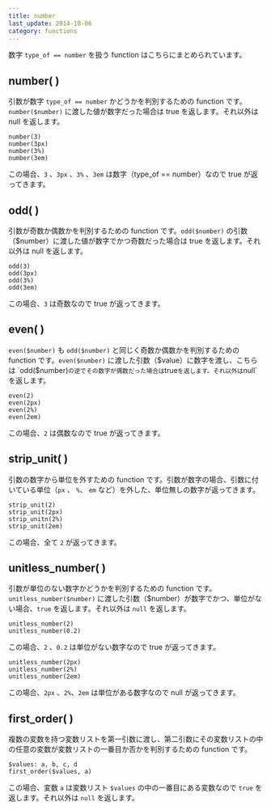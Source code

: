 ```yaml
---
title: number
last_update: 2014-10-06
category: functions
---
```


数字 `type_of == number` を扱う function はこちらにまとめられています。

## number( )

引数が数字 `type_of == number` かどうかを判別するための function です。`number($number)` に渡した値が数字だった場合は true を返します。それ以外は null を返します。

```
number(3)
number(3px)
number(3%)
number(3em)
```
この場合、`3` 、`3px` 、`3%` 、`3em` は数字（type_of == number）なので true が返ってきます。


## odd( )

引数が奇数か偶数かを判別するための function です。`odd($number)` の引数（$number）に渡した値が数字でかつ奇数だった場合は true を返します。それ以外は null を返します。

```
odd(3)
odd(3px)
odd(3%)
odd(3em)
```

この場合、`3` は奇数なので true が返ってきます。

## even( )

`even($number)` も `odd($number)` と同じく奇数か偶数かを判別するための function です。`even($number)` に渡した引数（$value）に数字を渡し、こちらは `odd($number)` の逆でその数字が偶数だった場合は `true` を返します。それ以外は `null` を返します。

```
even(2)
even(2px)
even(2%)
even(2em)
```

この場合、`2` は偶数なので true が返ってきます。

## strip_unit( )

引数の数字から単位を外すための function です。引数が数字の場合、引数に付いている単位（`px` 、 `%`、 `em` など）を外した、単位無しの数字が返ってきます。

```
strip_unit(2)
strip_unit(2px)
strip_unitn(2%)
strip_unit(2em)
```

この場合、全て `2` が返ってきます。

## unitless_number( )

引数が単位のない数字かどうかを判別するための function です。`unitless_number($number)` に渡した引数（$number）が数字でかつ、単位がない場合、`true` を返します。それ以外は `null` を返します。

```
unitless_number(2)
unitless_number(0.2)
```

この場合、`2` 、`0.2` は単位がない数字なので true が返ってきます。


```
unitless_number(2px)
unitless_number(2%)
unitless_number(2em)
```

この場合、`2px` 、`2%`、`2em` は単位がある数字なので null が返ってきます。


## first_order( )

複数の変数を持つ変数リストを第一引数に渡し、第二引数にその変数リストの中の任意の変数が変数リストの一番目か否かを判別するための function です。

```
$values: a, b, c, d
first_order($values, a)
```
この場合、変数 `a` は変数リスト `$values` の中の一番目にある変数なので `true` を返します。それ以外は `null` を返します。 

